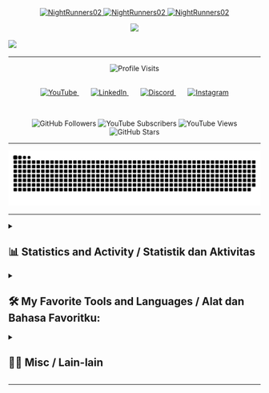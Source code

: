 <div style="display: ; justify-content: space-between; align-items: center;">
  <p align="center">
  <a href="https://github.com/NightRunners02">
    <img src="https://github.com/user-attachments/assets/a6592c32-f656-4239-a7a7-cb8b19891182" height="100px" width="100px" alt="NightRunners02" />
  </a>
    <a href="https://github.com/NightRunners02">
    <img src="https://github.com/user-attachments/assets/b8d05eb7-7897-4f35-86bf-0198613515c0" height="100px" width="200px" alt="NightRunners02" />
  </a>
    <a href="https://github.com/NightRunners02">
    <img src="https://github.com/user-attachments/assets/40778ecc-60e4-483e-b40d-dd4e106b991f" height="100px" width="100px" alt="NightRunners02" />
  </a>
</div>

<p align="center">
  <!-- https://github.com/NightRunners02/readme-typing-svg -->
  <a href="https://github.com/NightRunners02/readme-typing-svg">
    <img src="https://readme-typing-svg.demolab.com/?lines=Full-stack%20web%20and%20app%20developer;Experienced%20UI%2FUX%20Designer;10%2B%20years%20of%20coding%20experience;Always%20learning%20new%20things&font=Fira%20Code&center=true&width=440&height=45&color=ADD8E6&vCenter=true&pause=1000&size=22" /></a>
</p>

<img src="https://awesome-svg.vercel.app/card/card_2?name=NightRunners02&summary=Newbie%20Developer&style=nameColor:rgba(223,255,0,1);summaryColor:rgba(57,255,20,1);backgroundColor:rgba(0,0,0,1);" />

---

<p align="center">
  <img alt="Profile Visits" src="https://visitcount.itsvg.in/api?id=NightRunners02&label=Profile%20Views&color=0&icon=5"/>
 <br>

<br>

<!-- Social icons section -->

<p align="center"> 
  <a href="https://www.youtube.com/@khairyzhafran7018"> <img width="32px" alt="YouTube" title="YouTube" src="https://cdn.simpleicons.org/youtube/FFA500"/> </a> &#8287;&#8287;&#8287;&#8287;&#8287; 
  <a href="https://www.linkedin.com/in/khairy-zhafran-67998a330/"> <img width="32px" alt="LinkedIn" title="LinkedIn" src="https://cdn.simpleicons.org/linkedin/FFA500"/> </a> &#8287;&#8287;&#8287;&#8287;&#8287; 
  <a href="https://discordapp.com/users/851778536398389303" alt="Discord" title="Profile"> <img width="32px" alt="Discord" title="Discord" src="https://cdn.simpleicons.org/discord/FFA500"/> </a> &#8287;&#8287;&#8287;&#8287;&#8287; 
  <a href="https://instagram.com/catfun0202"> <img width="32px" alt="Instagram" title="Instagram" src="https://cdn.simpleicons.org/instagram/FFA500"/> </a> </p><br/>

<p align="center">
  <!-- GitHub Followers -->
  <img alt="GitHub Followers" src="https://img.shields.io/github/followers/NightRunners02?style=for-the-badge&logo=github&label=Followers">
  
  <!-- YouTube Subscribers -->
  <img alt="YouTube Subscribers" src="https://img.shields.io/youtube/channel/subscribers/UCQvyoMyqYs9hcajVbZHIJxQ?style=for-the-badge&logo=youtube&label=Subscribers&color=red">
  
  <!-- YouTube Views -->
  <img alt="YouTube Views" src="https://img.shields.io/youtube/channel/views/UCQvyoMyqYs9hcajVbZHIJxQ?style=for-the-badge&logo=youtube&label=Views&color=red">
  
  <!-- GitHub Stars -->
  <img alt="GitHub Stars" src="https://img.shields.io/github/stars/NightRunners02?style=for-the-badge&logo=github&label=Stars&color=yellow">
</p>


---

<p align="center">

![GitHub Contribution Snake](https://raw.githubusercontent.com/platane/snk/output/github-contribution-grid-snake-dark.svg)

---

<details>
  
  <summary>
    <h2>📊 Statistics and Activity / Statistik dan Aktivitas</h2>
  </summary>
  <div align="center">
  <p align="center">
    
  <h3>💻 GitHub Profile Stats:</h3>

  <p align="center">
  <a href="https://github.com/NightRunners02">
    <img height="180em" src="https://github-readme-stats.vercel.app/api?username=NightRunners02&theme=vue-dark&hide_border=true&include_all_commits=false&count_private=true"/>
    <img height="180em" src="https://github-readme-stats.vercel.app/api/top-langs/?username=NightRunners02&theme=vue-dark&hide_border=true&include_all_commits=false&count_private=false&layout=compact"/>
    <img height="180em" src="https://github-readme-streak-stats.herokuapp.com/?user=NightRunners02&theme=vue-dark&hide_border=true"/>
  </a>    
  </p>
</div>
    
  </p>

  <!-- https://github.com/ashutosh00710/github-readme-activity-graph -->
<div align="center">
  <p align="center">
    
  <a href="https://github.com/NightRunners02/github-readme-activity-graph"><img alt="NightRunners02's Activity Graph" src="https://github-readme-activity-graph.vercel.app/graph/?username=NightRunners02&bg_color=1F222E&color=F8D866&line=F85D7F&point=FFFFFF&hide_border=true" /></a>



</details>

<details> 
  <summary>
    <h2>🛠️ My Favorite Tools and Languages / Alat dan Bahasa Favoritku:</h2>
  </summary>
  <!-- Some badges are from https://github.com/Ileriayo/markdown-badges -->

  <h3>👨‍💻 Programming and Markup Languages / Bahasa Pemrograman dan Markup:</h3>

  <p>
      <a href="https://github.com/search?q=user%3ADenverCoder1+language%3Ac"><img alt="C" src="https://custom-icon-badges.demolab.com/badge/C-03599C.svg?logo=c-in-hexagon&logoColor=white"></a>
      <a href="https://github.com/search?q=user%3ADenverCoder1+language%3Acpp"><img alt="C++" src="https://custom-icon-badges.demolab.com/badge/C++-9C033A.svg?logo=cpp2&logoColor=white"></a>
      <a href="https://github.com/search?q=user%3ADenverCoder1+language%3Acss"><img alt="CSS" src="https://img.shields.io/badge/CSS-1572B6.svg?logo=css3&logoColor=white"></a>
      <a href="https://github.com/search?q=user%3ADenverCoder1+language%3Ahtml"><img alt="HTML" src="https://img.shields.io/badge/HTML-E34F26.svg?logo=html5&logoColor=white"></a>
      <a href="https://github.com/search?q=user%3ADenverCoder1+language%3Ajava"><img alt="Java" src="https://custom-icon-badges.demolab.com/badge/Java-007396.svg?logo=java&logoColor=white"></a>
      <a href="https://github.com/search?q=user%3ADenverCoder1+language%3Ajavascript"><img alt="JavaScript" src="https://img.shields.io/badge/JavaScript-F7DF1E.svg?logo=javascript&logoColor=black"></a>
      <a href="https://github.com/search?q=user%3ADenverCoder1+language%3Aphp"><img alt="PHP" src="https://img.shields.io/badge/PHP-777BB4.svg?logo=php&logoColor=white"></a>
      <a href="https://github.com/search?q=user%3ADenverCoder1+language%3Apython"><img alt="Python" src="https://img.shields.io/badge/Python-14354C.svg?logo=python&logoColor=white"></a>
      <a href="https://github.com/search?q=user%3ADenverCoder1+language%3Asql"><img alt="SQL" src="https://custom-icon-badges.demolab.com/badge/SQL-025E8C.svg?logo=database&logoColor=white"></a>
      <a href="https://github.com/search?q=user%3ADenverCoder1+language%3Aflutter"><img alt="Flutter" src="https://img.shields.io/badge/Flutter-02569B.svg?logo=flutter&logoColor=white"></a>
      <a href="https://github.com/search?q=user%3ADenverCoder1+language%3Adart"><img alt="Dart" src="https://img.shields.io/badge/Dart-0175C2.svg?logo=dart&logoColor=white"></a>
  </p>

  <h3>🧰 Frameworks and Libraries / Kerangka Kerja dan Pustaka:</h3>

  <p>
      <a href="#"><img alt="Arduino" src="https://img.shields.io/badge/-Arduino-00979D?logo=Arduino&logoColor=white"></a>
      <a href="#"><img alt="Bootstrap" src="https://img.shields.io/badge/Bootstrap-7952B3.svg?logo=bootstrap&logoColor=white"></a>
      <a href="#"><img alt="Discord.py" src="https://custom-icon-badges.demolab.com/badge/Discord.py-0d1620.svg?logo=dpy"></a>
      <a href="#"><img alt="GitHub Actions" src="https://img.shields.io/badge/GitHub%20Actions-2671E5.svg?logo=github%20actions&logoColor=white"></a>
      <a href="#"><img alt="PHPUnit" src="https://custom-icon-badges.demolab.com/badge/PHPUnit-366488.svg?logo=test-tube&logoColor=white"></a>
  </p>

  <h3>🗄️ Databases and Cloud Hosting / Databases dan Hosting Awan:</h3>

  <p>
      <a href="#"><img alt="GitHub Pages" src="https://img.shields.io/badge/GitHub%20Pages-327FC7.svg?logo=github&logoColor=white"></a>
      <a href="#"><img alt="MySQL" src="https://img.shields.io/badge/MySQL-00f.svg?logo=mysql&logoColor=white"></a>
      <a href="#"><img alt="Oracle" src ="https://img.shields.io/badge/Oracle-F00000.svg?logo=oracle&logoColor=white"></a>
  </p>

  <h3>💻 Software and Tools / Perangkat Lunak dan Alat:</h3>

  <p>
      <a href="#"><img alt="Android Studio" src="https://img.shields.io/badge/Android%20Studio-008678.svg?logo=android-studio&logoColor=white"></a>
      <a href="#"><img alt="Discord" src="https://img.shields.io/badge/-Discord-5865F2.svg?logo=discord&logoColor=white"></a>
      <a href="#"><img alt="Git" src="https://img.shields.io/badge/Git-F05033.svg?logo=git&logoColor=white"></a>
      <a href="#"><img alt="GitHub Desktop" src="https://img.shields.io/badge/GitHub%20Desktop-8034A9.svg?logo=github&logoColor=white"></a>
      <a href="#"><img alt="Google Sheets" src="https://img.shields.io/badge/Sheets-34A853.svg?logo=google%20sheets&logoColor=white"></a>
      <a href="#"><img alt="Jupyter" src="https://img.shields.io/badge/Jupyter-F37626.svg?logo=Jupyter&logoColor=white"></a>
      <a href="#"><img alt="OBS Studio" src="https://img.shields.io/badge/-OBS-302E31?logo=obs-studio&logoColor=white"></a>
      <a href="#"><img alt="Stack Overflow" src="https://img.shields.io/badge/-Stack%20Overflow-FE7A16?logo=stack-overflow&logoColor=white"></a>
      <a href="#"><img alt="Visual Studio Code" src="https://img.shields.io/badge/Visual%20Studio%20Code-0078d7.svg?logo=visual-studio-code&logoColor=white"></a>
      <a href="#"><img alt="IntelliJ IDEA" src="https://img.shields.io/badge/IntelliJ%20IDEA-000000.svg?logo=intellij-idea&logoColor=white"></a>
      <a href="#"><img alt="Google Chrome" src="https://img.shields.io/badge/Google%20Chrome-4285F4.svg?logo=google-chrome&logoColor=white"></a>
      <a href="#"><img alt="Microsoft Excel" src="https://img.shields.io/badge/Microsoft%20Excel-217346.svg?logo=microsoft-excel&logoColor=white"></a>
      <a href="#"><img alt="Microsoft Word" src="https://img.shields.io/badge/Microsoft%20Word-2B579A.svg?logo=microsoft-word&logoColor=white"></a>
      <a href="#"><img alt="WhatsApp" src="https://img.shields.io/badge/WhatsApp-25D366.svg?logo=whatsapp&logoColor=white"></a>
  </p>
</details>

<details> 
  <summary>
  <h2> ⛓️‍💥 Misc / Lain-lain</h2> 
  </summary>

<p>
<div align="center">
  
---

<h3>
  🌃 My GitHub Followers:
</h3>

<a href="https://github.com/MuhamadAhdanfauzan">
  <img src="https://avatars.githubusercontent.com/u/149153354?v=4" width="30" height="30" alt="MuhamadAhdanfauzan"/>
</a>

<a href="https://github.com/fluffyash5">
  <img src="https://avatars.githubusercontent.com/u/173683683?v=4" width="30" height="30" alt="fluffyash5"/>
</a>

<a href="https://github.com/funxyle69">
  <img src="https://avatars.githubusercontent.com/u/184834997?v=4" width="30" height="30" alt="funxyle69"/>
</a>

<a href="https://github.com/mistergae08">
  <img src="https://avatars.githubusercontent.com/u/184950558?v=4" width="30" height="30" alt="mistergae08"/>
</a>

<a href="https://github.com/kanzakikun2">
  <img src="https://avatars.githubusercontent.com/u/185403031?v=4" width="30" height="30" alt="kanzakikun2"/>
</a>

<a href="https://github.com/funbee0242">
  <img src="https://avatars.githubusercontent.com/u/185621684?v=4" width="30" height="30" alt="funbee0242"/>
</a>

<a href="https://github.com/bantalgulingkosong1">
  <img src="https://avatars.githubusercontent.com/u/185622625?v=4" width="30" height="30" alt="bantalgulingkosong1"/>
</a>

<a href="https://github.com/eust-w">
  <img src="https://avatars.githubusercontent.com/u/39115651?v=4" width="30" height="30" alt="eust-w"/>
</a>


---
<h3>
  🌠 Starred:
</h3>
 
[![Stargazers repo roster for @NightRunners02/](https://reporoster.com/stars/NightRunners02/NightRunners02)](https://github.com/NightRunners02/NightRunners02/stargazers)

---
<h3>
  🪐 Forked:
</h3>

[![Forkers repo roster for @NightRunners02/](https://reporoster.com/forks/NightRunners02/NightRunners02)](https://github.com/NightRunners02/NightRunners02/network/members)

---
<h3>
  💫 Star History:
</h3>

[![Star History Chart](https://api.star-history.com/svg?repos=NightRunners02/NightRunners02&type=Date)](https://star-history.com/#NightRunners02/NightRunners02&Date)

</p>
</div>
</details>

---


